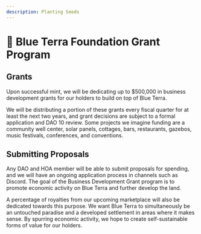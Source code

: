 ```yaml
---
description: Planting Seeds
---
```


# 🌱 Blue Terra Foundation Grant Program

## Grants

Upon successful mint, we will be dedicating up to $500,000 in business development grants for our holders to build on top of Blue Terra.&#x20;

We will be distributing a portion of these grants every fiscal quarter for at least the next two years, and grant decisions are subject to a formal application and DAO 10 review. Some projects we imagine funding are a community well center, solar panels, cottages, bars, restaurants, gazebos, music festivals, conferences, and conventions.&#x20;

## Submitting Proposals

Any DAO and HOA member will be able to submit proposals for spending, and we will have an ongoing application process in channels such as Discord. The goal of the Business Development Grant program is to promote economic activity on Blue Terra and further develop the land.

A percentage of royalties from our upcoming marketplace will also be dedicated towards this purpose. We want Blue Terra to simultaneously be an untouched paradise and a developed settlement in areas where it makes sense. By spurring economic activity, we hope to create self-sustainable forms of value for our holders.

